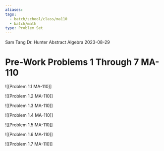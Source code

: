 ```yaml
---
aliases: 
tags:
  - batch/school/class/ma110
  - batch/math
type: Problem Set
---
```

Sam Tang
Dr. Hunter
Abstract Algebra
2023-08-29
# Pre-Work Problems 1 Through 7 MA-110

![[Problem 1.1 MA-110]]

![[Problem 1.2 MA-110]]

![[Problem 1.3 MA-110]]

![[Problem 1.4 MA-110]]

![[Problem 1.5 MA-110]]

![[Problem 1.6 MA-110]]

![[Problem 1.7 MA-110]]
